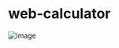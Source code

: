 # web-calculator
![image](https://user-images.githubusercontent.com/51470828/195331110-dac56209-2c01-4201-a93d-599d3c973109.png)
